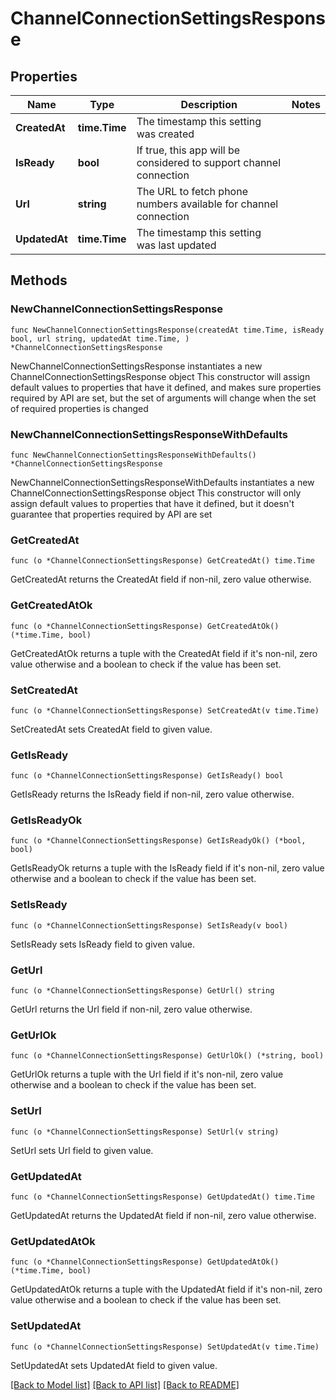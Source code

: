 # ChannelConnectionSettingsResponse

## Properties

Name | Type | Description | Notes
------------ | ------------- | ------------- | -------------
**CreatedAt** | **time.Time** | The timestamp this setting was created | 
**IsReady** | **bool** | If true, this app will be considered to support channel connection | 
**Url** | **string** | The URL to fetch phone numbers available for channel connection | 
**UpdatedAt** | **time.Time** | The timestamp this setting was last updated | 

## Methods

### NewChannelConnectionSettingsResponse

`func NewChannelConnectionSettingsResponse(createdAt time.Time, isReady bool, url string, updatedAt time.Time, ) *ChannelConnectionSettingsResponse`

NewChannelConnectionSettingsResponse instantiates a new ChannelConnectionSettingsResponse object
This constructor will assign default values to properties that have it defined,
and makes sure properties required by API are set, but the set of arguments
will change when the set of required properties is changed

### NewChannelConnectionSettingsResponseWithDefaults

`func NewChannelConnectionSettingsResponseWithDefaults() *ChannelConnectionSettingsResponse`

NewChannelConnectionSettingsResponseWithDefaults instantiates a new ChannelConnectionSettingsResponse object
This constructor will only assign default values to properties that have it defined,
but it doesn't guarantee that properties required by API are set

### GetCreatedAt

`func (o *ChannelConnectionSettingsResponse) GetCreatedAt() time.Time`

GetCreatedAt returns the CreatedAt field if non-nil, zero value otherwise.

### GetCreatedAtOk

`func (o *ChannelConnectionSettingsResponse) GetCreatedAtOk() (*time.Time, bool)`

GetCreatedAtOk returns a tuple with the CreatedAt field if it's non-nil, zero value otherwise
and a boolean to check if the value has been set.

### SetCreatedAt

`func (o *ChannelConnectionSettingsResponse) SetCreatedAt(v time.Time)`

SetCreatedAt sets CreatedAt field to given value.


### GetIsReady

`func (o *ChannelConnectionSettingsResponse) GetIsReady() bool`

GetIsReady returns the IsReady field if non-nil, zero value otherwise.

### GetIsReadyOk

`func (o *ChannelConnectionSettingsResponse) GetIsReadyOk() (*bool, bool)`

GetIsReadyOk returns a tuple with the IsReady field if it's non-nil, zero value otherwise
and a boolean to check if the value has been set.

### SetIsReady

`func (o *ChannelConnectionSettingsResponse) SetIsReady(v bool)`

SetIsReady sets IsReady field to given value.


### GetUrl

`func (o *ChannelConnectionSettingsResponse) GetUrl() string`

GetUrl returns the Url field if non-nil, zero value otherwise.

### GetUrlOk

`func (o *ChannelConnectionSettingsResponse) GetUrlOk() (*string, bool)`

GetUrlOk returns a tuple with the Url field if it's non-nil, zero value otherwise
and a boolean to check if the value has been set.

### SetUrl

`func (o *ChannelConnectionSettingsResponse) SetUrl(v string)`

SetUrl sets Url field to given value.


### GetUpdatedAt

`func (o *ChannelConnectionSettingsResponse) GetUpdatedAt() time.Time`

GetUpdatedAt returns the UpdatedAt field if non-nil, zero value otherwise.

### GetUpdatedAtOk

`func (o *ChannelConnectionSettingsResponse) GetUpdatedAtOk() (*time.Time, bool)`

GetUpdatedAtOk returns a tuple with the UpdatedAt field if it's non-nil, zero value otherwise
and a boolean to check if the value has been set.

### SetUpdatedAt

`func (o *ChannelConnectionSettingsResponse) SetUpdatedAt(v time.Time)`

SetUpdatedAt sets UpdatedAt field to given value.



[[Back to Model list]](../README.md#documentation-for-models) [[Back to API list]](../README.md#documentation-for-api-endpoints) [[Back to README]](../README.md)


